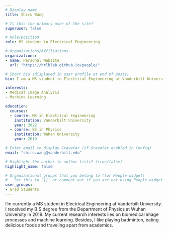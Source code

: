 ```yaml
---
# Display name
title: Shiru Wang

# Is this the primary user of the site?
superuser: false

# Role/position
role: MS student in Electrical Engineering

# Organizations/Affiliations
organizations: 
- name: Personal Website
  url: "https://hrlblab.github.io/people/"

# Short bio (displayed in user profile at end of posts)
bio: I am a MS student in Electrical Engineering at Vanderbilt University, starting from January 2021. 

interests:
- Medical Image Analysis
- Machine Learning

education:
  courses:
  - course: MS in Electrical Engineering
    institution: Vanderbilt University
    year: 2022
  - course: BS in Physics
    institution: Wuhan University
    year: 2019

# Enter email to display Gravatar (if Gravatar enabled in Config)
email: "shiru.wang@vanderbilt.edu"

# Highlight the author in author lists? (true/false)
highlight_name: false

# Organizational groups that you belong to (for People widget)
#   Set this to `[]` or comment out if you are not using People widget.
user_groups:
- Grad Students
---
```


I’m currently a MS student in Electrical Engineering at Vanderbilt University. I received my B.S degree from the Department of Physics at Wuhan University in 2019. ​My current research interests lies on biomedical image processes and machine learning. Besides, I like playing badminton, eating delicious foods and traveling apart from academics.


